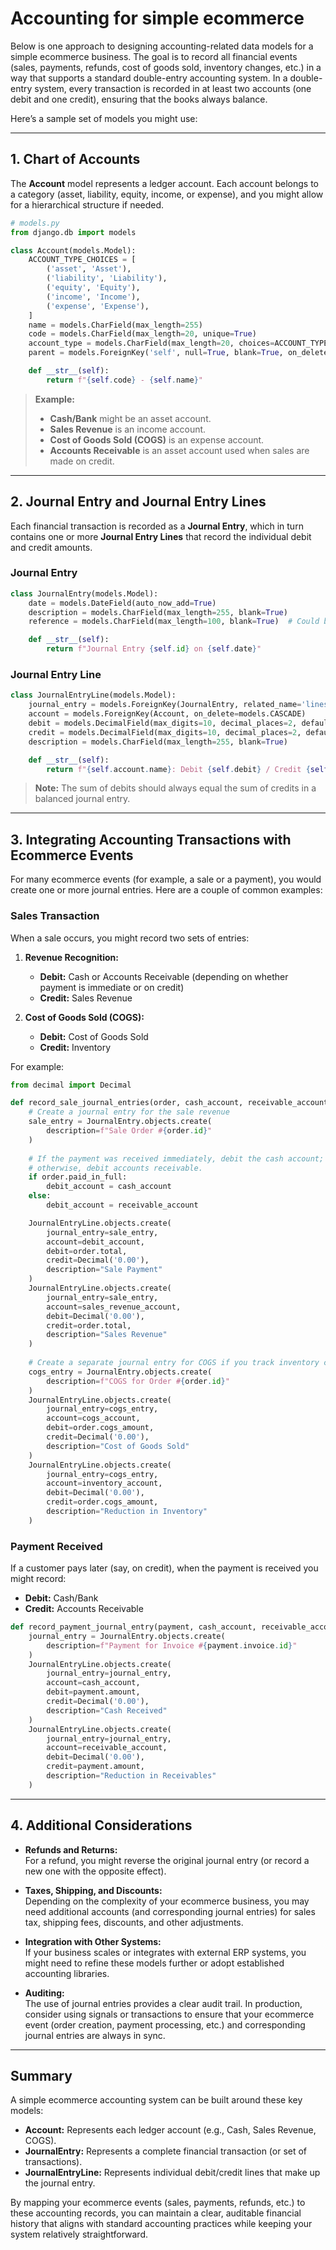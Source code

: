 # Accounting for simple ecommerce

Below is one approach to designing accounting-related data models for a simple ecommerce business. The goal is to record all financial events (sales, payments, refunds, cost of goods sold, inventory changes, etc.) in a way that supports a standard double-entry accounting system. In a double-entry system, every transaction is recorded in at least two accounts (one debit and one credit), ensuring that the books always balance.

Here’s a sample set of models you might use:

---

## 1. Chart of Accounts

The **Account** model represents a ledger account. Each account belongs to a category (asset, liability, equity, income, or expense), and you might allow for a hierarchical structure if needed.

```python
# models.py
from django.db import models

class Account(models.Model):
    ACCOUNT_TYPE_CHOICES = [
        ('asset', 'Asset'),
        ('liability', 'Liability'),
        ('equity', 'Equity'),
        ('income', 'Income'),
        ('expense', 'Expense'),
    ]
    name = models.CharField(max_length=255)
    code = models.CharField(max_length=20, unique=True)
    account_type = models.CharField(max_length=20, choices=ACCOUNT_TYPE_CHOICES)
    parent = models.ForeignKey('self', null=True, blank=True, on_delete=models.SET_NULL, related_name='children')

    def __str__(self):
        return f"{self.code} - {self.name}"
```

> **Example:**  
> - **Cash/Bank** might be an asset account.  
> - **Sales Revenue** is an income account.  
> - **Cost of Goods Sold (COGS)** is an expense account.  
> - **Accounts Receivable** is an asset account used when sales are made on credit.

---

## 2. Journal Entry and Journal Entry Lines

Each financial transaction is recorded as a **Journal Entry**, which in turn contains one or more **Journal Entry Lines** that record the individual debit and credit amounts.

### Journal Entry

```python
class JournalEntry(models.Model):
    date = models.DateField(auto_now_add=True)
    description = models.CharField(max_length=255, blank=True)
    reference = models.CharField(max_length=100, blank=True)  # Could be an order number, invoice ID, etc.

    def __str__(self):
        return f"Journal Entry {self.id} on {self.date}"
```

### Journal Entry Line

```python
class JournalEntryLine(models.Model):
    journal_entry = models.ForeignKey(JournalEntry, related_name='lines', on_delete=models.CASCADE)
    account = models.ForeignKey(Account, on_delete=models.CASCADE)
    debit = models.DecimalField(max_digits=10, decimal_places=2, default=0)
    credit = models.DecimalField(max_digits=10, decimal_places=2, default=0)
    description = models.CharField(max_length=255, blank=True)

    def __str__(self):
        return f"{self.account.name}: Debit {self.debit} / Credit {self.credit}"
```

> **Note:** The sum of debits should always equal the sum of credits in a balanced journal entry.

---

## 3. Integrating Accounting Transactions with Ecommerce Events

For many ecommerce events (for example, a sale or a payment), you would create one or more journal entries. Here are a couple of common examples:

### Sales Transaction

When a sale occurs, you might record two sets of entries:

1. **Revenue Recognition:**

   - **Debit:** Cash or Accounts Receivable (depending on whether payment is immediate or on credit)  
   - **Credit:** Sales Revenue

2. **Cost of Goods Sold (COGS):**

   - **Debit:** Cost of Goods Sold  
   - **Credit:** Inventory

For example:

```python
from decimal import Decimal

def record_sale_journal_entries(order, cash_account, receivable_account, sales_revenue_account, cogs_account, inventory_account):
    # Create a journal entry for the sale revenue
    sale_entry = JournalEntry.objects.create(
        description=f"Sale Order #{order.id}"
    )
    
    # If the payment was received immediately, debit the cash account;
    # otherwise, debit accounts receivable.
    if order.paid_in_full:
        debit_account = cash_account
    else:
        debit_account = receivable_account

    JournalEntryLine.objects.create(
        journal_entry=sale_entry,
        account=debit_account,
        debit=order.total,
        credit=Decimal('0.00'),
        description="Sale Payment"
    )
    JournalEntryLine.objects.create(
        journal_entry=sale_entry,
        account=sales_revenue_account,
        debit=Decimal('0.00'),
        credit=order.total,
        description="Sales Revenue"
    )
    
    # Create a separate journal entry for COGS if you track inventory costs:
    cogs_entry = JournalEntry.objects.create(
        description=f"COGS for Order #{order.id}"
    )
    JournalEntryLine.objects.create(
        journal_entry=cogs_entry,
        account=cogs_account,
        debit=order.cogs_amount,
        credit=Decimal('0.00'),
        description="Cost of Goods Sold"
    )
    JournalEntryLine.objects.create(
        journal_entry=cogs_entry,
        account=inventory_account,
        debit=Decimal('0.00'),
        credit=order.cogs_amount,
        description="Reduction in Inventory"
    )
```

### Payment Received

If a customer pays later (say, on credit), when the payment is received you might record:

- **Debit:** Cash/Bank  
- **Credit:** Accounts Receivable

```python
def record_payment_journal_entry(payment, cash_account, receivable_account):
    journal_entry = JournalEntry.objects.create(
        description=f"Payment for Invoice #{payment.invoice.id}"
    )
    JournalEntryLine.objects.create(
        journal_entry=journal_entry,
        account=cash_account,
        debit=payment.amount,
        credit=Decimal('0.00'),
        description="Cash Received"
    )
    JournalEntryLine.objects.create(
        journal_entry=journal_entry,
        account=receivable_account,
        debit=Decimal('0.00'),
        credit=payment.amount,
        description="Reduction in Receivables"
    )
```

---

## 4. Additional Considerations

- **Refunds and Returns:**  
  For a refund, you might reverse the original journal entry (or record a new one with the opposite effect).

- **Taxes, Shipping, and Discounts:**  
  Depending on the complexity of your ecommerce business, you may need additional accounts (and corresponding journal entries) for sales tax, shipping fees, discounts, and other adjustments.

- **Integration with Other Systems:**  
  If your business scales or integrates with external ERP systems, you might need to refine these models further or adopt established accounting libraries.

- **Auditing:**  
  The use of journal entries provides a clear audit trail. In production, consider using signals or transactions to ensure that your ecommerce event (order creation, payment processing, etc.) and corresponding journal entries are always in sync.

---

## Summary

A simple ecommerce accounting system can be built around these key models:

- **Account:** Represents each ledger account (e.g., Cash, Sales Revenue, COGS).  
- **JournalEntry:** Represents a complete financial transaction (or set of transactions).  
- **JournalEntryLine:** Represents individual debit/credit lines that make up the journal entry.

By mapping your ecommerce events (sales, payments, refunds, etc.) to these accounting records, you can maintain a clear, auditable financial history that aligns with standard accounting practices while keeping your system relatively straightforward.